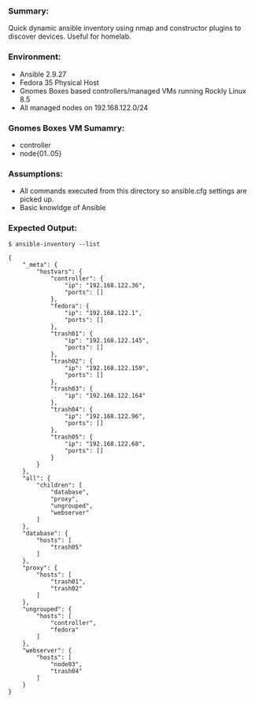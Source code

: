 ### Summary:

Quick dynamic ansible inventory using nmap and constructor plugins to discover devices. Useful for homelab.

### Environment:

* Ansible 2.9.27
* Fedora 35 Physical Host
* Gnomes Boxes based controllers/managed VMs running Rockly Linux 8.5
* All managed nodes on 192.168.122.0/24

### Gnomes Boxes VM Sumamry:
* controller
* node{01..05}

### Assumptions:
* All commands executed from this directory so ansible.cfg settings are picked up. 
* Basic knowldge of Ansible

### Expected Output:
```
$ ansible-inventory --list

{
    "_meta": {
        "hostvars": {
            "controller": {
                "ip": "192.168.122.36",
                "ports": []
            },
            "fedora": {
                "ip": "192.168.122.1",
                "ports": []
            },
            "trash01": {
                "ip": "192.168.122.145",
                "ports": []
            },
            "trash02": {
                "ip": "192.168.122.159",
                "ports": []
            },
            "trash03": {
                "ip": "192.168.122.164"
            },
            "trash04": {
                "ip": "192.168.122.96",
                "ports": []
            },
            "trash05": {
                "ip": "192.168.122.68",
                "ports": []
            }
        }
    },
    "all": {
        "children": [
            "database",
            "proxy",
            "ungrouped",
            "webserver"
        ]
    },
    "database": {
        "hosts": [
            "trash05"
        ]
    },
    "proxy": {
        "hosts": [
            "trash01",
            "trash02"
        ]
    },
    "ungrouped": {
        "hosts": [
            "controller",
            "fedora"
        ]
    },
    "webserver": {
        "hosts": [
            "node03",
            "trash04"
        ]
    }
}
```


